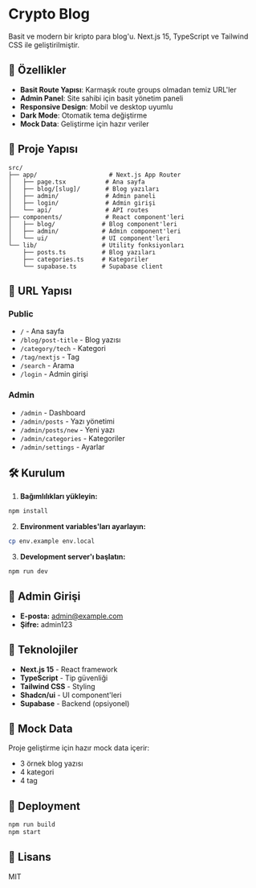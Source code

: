# Crypto Blog

Basit ve modern bir kripto para blog'u. Next.js 15, TypeScript ve Tailwind CSS ile geliştirilmiştir.

## 🚀 Özellikler

- **Basit Route Yapısı**: Karmaşık route groups olmadan temiz URL'ler
- **Admin Panel**: Site sahibi için basit yönetim paneli
- **Responsive Design**: Mobil ve desktop uyumlu
- **Dark Mode**: Otomatik tema değiştirme
- **Mock Data**: Geliştirme için hazır veriler

## 📁 Proje Yapısı

```
src/
├── app/                    # Next.js App Router
│   ├── page.tsx           # Ana sayfa
│   ├── blog/[slug]/       # Blog yazıları
│   ├── admin/             # Admin paneli
│   ├── login/             # Admin girişi
│   └── api/               # API routes
├── components/            # React component'leri
│   ├── blog/             # Blog component'leri
│   ├── admin/            # Admin component'leri
│   └── ui/               # UI component'leri
└── lib/                  # Utility fonksiyonları
    ├── posts.ts          # Blog yazıları
    ├── categories.ts     # Kategoriler
    └── supabase.ts       # Supabase client
```

## 🔗 URL Yapısı

### Public
- `/` - Ana sayfa
- `/blog/post-title` - Blog yazısı
- `/category/tech` - Kategori
- `/tag/nextjs` - Tag
- `/search` - Arama
- `/login` - Admin girişi

### Admin
- `/admin` - Dashboard
- `/admin/posts` - Yazı yönetimi
- `/admin/posts/new` - Yeni yazı
- `/admin/categories` - Kategoriler
- `/admin/settings` - Ayarlar

## 🛠️ Kurulum

1. **Bağımlılıkları yükleyin:**
```bash
npm install
```

2. **Environment variables'ları ayarlayın:**
```bash
cp env.example env.local
```

3. **Development server'ı başlatın:**
```bash
npm run dev
```

## 🔐 Admin Girişi

- **E-posta:** admin@example.com
- **Şifre:** admin123

## 🎨 Teknolojiler

- **Next.js 15** - React framework
- **TypeScript** - Tip güvenliği
- **Tailwind CSS** - Styling
- **Shadcn/ui** - UI component'leri
- **Supabase** - Backend (opsiyonel)

## 📝 Mock Data

Proje geliştirme için hazır mock data içerir:
- 3 örnek blog yazısı
- 4 kategori
- 4 tag

## 🚀 Deployment

```bash
npm run build
npm start
```

## 📄 Lisans

MIT
